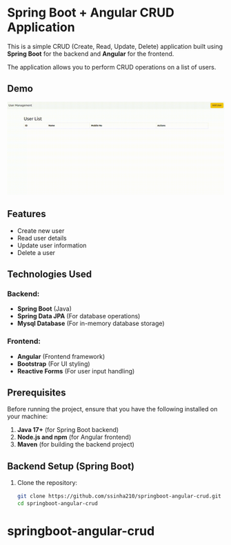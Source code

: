 # Spring Boot + Angular CRUD Application

This is a simple CRUD (Create, Read, Update, Delete) application built using **Spring Boot** for the backend and **Angular** for the frontend.

The application allows you to perform CRUD operations on a list of users.

## Demo

![CRUD Demo](https://github.com/ssinha210/springboot-angular-crud/blob/main/view/crud.gif)

## Features

- Create new user
- Read user details
- Update user information
- Delete a user

## Technologies Used

### Backend:
- **Spring Boot** (Java)
- **Spring Data JPA** (For database operations)
- **Mysql Database** (For in-memory database storage)

### Frontend:
- **Angular** (Frontend framework)
- **Bootstrap** (For UI styling)
- **Reactive Forms** (For user input handling)

## Prerequisites

Before running the project, ensure that you have the following installed on your machine:

1. **Java 17+** (for Spring Boot backend)
2. **Node.js and npm** (for Angular frontend)
3. **Maven** (for building the backend project)

## Backend Setup (Spring Boot)

1. Clone the repository:

   ```bash
   git clone https://github.com/ssinha210/springboot-angular-crud.git
   cd springboot-angular-crud
# springboot-angular-crud
